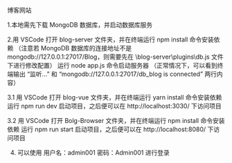 博客网站

1.本地需先下载 MongoDB 数据库，并启动数据库服务

2.用 VSCode 打开 blog-server 文件夹，并在终端运行 npm install 命令安装依赖
  （注意若 MongoDB 数据库的连接地址不是 mongodb://127.0.0.1:27017/Blog，则需要先在 \blog-server\plugins\db.js 文件下进行修改配置）
  运行 node app.js 命令启动服务器  （正常情况下，可以看到终端输出 “监听...” 和 “mongodb://127.0.0.1:27017/db_blog is connected” 两行内容）
  
3.1 用 VSCode 打开 blog-vue 文件夹，并在终端运行 yarn install 命令安装依赖
    运行 npm run dev 启动项目，之后便可以在 http://localhost:3030/ 下访问项目
    
3.2 用 VSCode 打开 Bolg-Browser 文件夹，并在终端运行 npm install 命令安装依赖
    运行 npm run start 启动项目，之后便可以在 http://localhost:8080/ 下访问项目

4. 可以使用  用户名：admin001  密码：Admin001 进行登录
    
